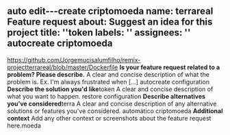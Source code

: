 auto edit---create criptomoeda 
name: terrareal Feature request
about: Suggest an idea for this project
title: ''token
labels: ''
assignees: ''
autocreate criptomoeda 
---
https://github.com/Jorgemucisalumfilho/remix-projectterrareal/blob/master/Dockerfile
**Is your feature request related to a problem? Please describe.**
A clear and concise description of what the problem is. Ex. I'm always frustrated when [...]
autocreate configuration 
**Describe the solution you'd like**token 
A clear and concise description of what you want to happen.
restore configuration 
**Describe alternatives you've considered**terra
A clear and concise description of any alternative solutions or features you've considered.
automático criptomoeda 
**Additional context**
Add any other context or screenshots about the feature request here.moeda
